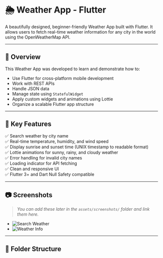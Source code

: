 # 🌦️ Weather App - Flutter

A beautifully designed, beginner-friendly Weather App built with Flutter. It allows users to fetch real-time weather information for any city in the world using the OpenWeatherMap API.

---

## 📱 Overview

This Weather App was developed to learn and demonstrate how to:

- Use Flutter for cross-platform mobile development
- Work with REST APIs
- Handle JSON data
- Manage state using `StatefulWidget`
- Apply custom widgets and animations using Lottie
- Organize a scalable Flutter app structure

---

## 🎯 Key Features

✅ Search weather by city name  
✅ Real-time temperature, humidity, and wind speed  
✅ Display sunrise and sunset time (UNIX timestamp to readable format)  
✅ Lottie animations for sunny, rainy, and cloudy weather  
✅ Error handling for invalid city names  
✅ Loading indicator for API fetching  
✅ Clean and responsive UI  
✅ Flutter 3+ and Dart Null Safety compatible  

---

## 📷 Screenshots

> _You can add these later in the `assets/screenshots/` folder and link them here._

- ![Search Weather](assets/screenshots/search.png)
- ![Weather Info](assets/screenshots/weather_info.png)

---

## 🧱 Folder Structure

